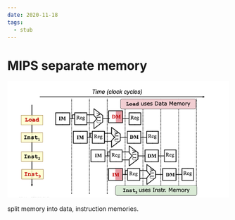 ```yaml
---
date: 2020-11-18
tags: 
  - stub
---
```


# MIPS separate memory

![](./static/mips-separate-mem.png)

split memory into data, instruction memories.
